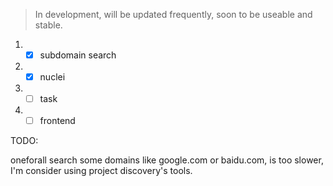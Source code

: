 > In development, will be updated frequently, soon to be useable and stable.

1. - [x] subdomain search
2. - [x] nuclei
3. - [ ] task
3. - [ ] frontend

TODO:

oneforall search some domains like google.com or baidu.com, is too slower, I'm consider using project discovery's tools.